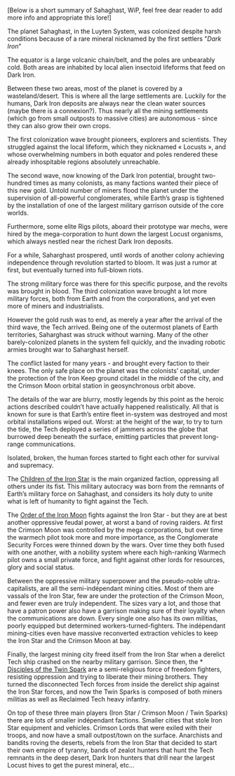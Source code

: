 [Below is a short summary of Sahaghast, WiP, feel free dear reader to add more info and appropriate this lore!]

The planet Sahaghast, in the Luyten System, was colonized despite harsh conditions because of a rare mineral nicknamed by the first settlers "_Dark Iron_"

The equator is a large volcanic chain/belt, and the poles are unbearably cold. Both areas are inhabited by local alien insectoid lifeforms that feed on Dark Iron.

Between these two areas, most of the planet is covered by a wasteland/desert. This is where all the large settlements are. Luckily for the humans, Dark Iron deposits are always near the clean water sources (maybe there is a connexion?). 
Thus nearly all the mining settlements (which go from small outposts to massive cities) are autonomous - since they can also grow their own crops.

The first colonization wave brought pioneers, explorers and scientists. They struggled against the local lifeform, which they nicknamed « Locusts », and whose overwhelming numbers in both equator and poles rendered these already inhospitable regions absolutely unreachable.

The second wave, now knowing of the Dark Iron potential, brought two-hundred times as many colonists, as many factions wanted their piece of this new gold. Untold number of miners flood the planet under the supervision of all-powerful conglomerates, while Earth’s grasp is tightened by the installation of one of the largest military garrison outside of the core worlds.

Furthermore, some elite Rigs pilots, aboard their prototype war mechs, were hired by the mega-corporation to hunt down the largest Locust organisms, which always nestled near the richest Dark Iron deposits.

For a while, Saharghast prospered, until words of another colony achieving independence through revolution started to bloom. It was just a rumor at first, but eventually turned into full-blown riots.

The strong military force was there for this specific purpose, and the revolts was brought in blood. The third colonization wave brought a lot more military forces, both from Earth and from the corporations, and yet even more of miners and industrialists. 

However the gold rush was to end, as merely a year after the arrival of the third wave, the Tech arrived. Being one of the outermost planets of Earth territories, Saharghast was struck without warning. Many of the other barely-colonized planets in the system fell quickly, and the invading robotic armies brought war to Saharghast herself.

The conflict lasted for many years - and brought every faction to their knees. The only safe place on the planet was the colonists’ capital, under the protection of the Iron Keep ground citadel in the middle of the city, and the Crimson Moon orbital station in geosynchronous orbit above.

The details of the war are blurry, mostly legends by this point as the heroic actions described couldn’t have actually happened realistically. All that is known for sure is that Earth’s entire fleet in-system was destroyed and most orbital installations wiped out. 
Worst: at the height of the war, to try to turn the tide, the Tech deployed a series of jammers across the globe that burrowed deep beneath the surface, emitting particles that prevent long-range communications.

Isolated, broken, the human forces started to fight each other for survival and supremacy.

The [Children of the Iron Star](children-of-the-iron-star) is the main organized faction, oppressing all others under its fist. This military autocracy was born from the remnants of Earth’s military force on Sahaghast, and considers its holy duty to unite what is left of humanity to fight against the Tech.

The [Order of the Iron Moon](order-of-the-iron-moon) fights against the Iron Star - but they are at best another oppressive feudal power, at worst a band of roving raiders. At first the Crimson Moon was controlled by the mega corporations, but over time the warmech pilot took more and more importance, as the Conglomerate Security Forces were thinned down by the wars. Over time they both fused with one another, with a nobility system where each high-ranking Warmech pilot owns a small private force, and fight against other lords for resources, glory and social status.

Between the oppressive military superpower and the pseudo-noble ultra-capitalists, are all the semi-indépendant mining cities. Most of them are vassals of the Iron Star, few are under the protection of the Crimson Moon, and fewer even are truly independent. The sizes vary a lot, and those that have a patron power also have a garrison making sure of their loyalty when the communications are down. Every single one also has its own militias, poorly equipped but determined workers-turned-fighters. The indépendant mining-cities even have massive reconverted extraction vehicles to keep the Iron Star and the Crimson Moon at bay.

Finally, the largest mining city freed itself from the Iron Star when a derelict Tech ship crashed on the nearby military garrison. 
Since then, the * [Disciples of the Twin Spark](disciples-of-the-twin-spark) are a semi-religious force of freedom fighters, resisting oppression and trying to liberate their mining brothers. 
They turned the disconnected Tech forces from inside the derelict ship against the Iron Star forces, and now the Twin Sparks is composed of both miners militias as well as Reclaimed Tech heavy infantry.

On top of these three main players (Iron Star / Crimson Moon / Twin Sparks) there are lots of smaller indépendant factions. Smaller cities that stole Iron Star equipment and vehicles. Crimson Lords that were exiled with their troops, and now have a small outpost/town on the surface. Anarchists and bandits roving the deserts, rebels from the Iron Star that decided to start their own empire of tyranny, bands of zealot hunters that hunt the Tech remnants in the deep desert, Dark Iron hunters that drill near the largest Locust hives to get the purest mineral, etc…

